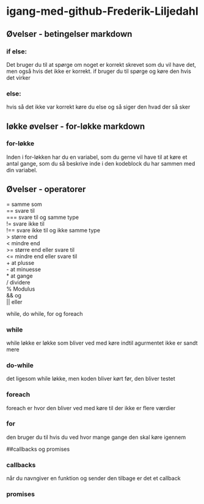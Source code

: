 # igang-med-github-Frederik-Liljedahl
## Øvelser - betingelser markdown
### if else:
Det bruger du til at spørge om noget er korrekt skrevet som du vil have det, men også hvis det ikke er korrekt.
if bruger du til spørge og køre den hvis det virker
### else:
hvis så det ikke var korrekt køre du else og så siger den hvad der så sker
## løkke øvelser - for-løkke markdown
### for-løkke
Inden i for-løkken har du en variabel, som du gerne vil have til at køre et antal gange, som du så beskrive inde i den kodeblock du har sammen med din variabel.
## Øvelser - operatorer
<p>= samme som <br>
== svare til <br>
=== svare til og samme type <br>
!= svare ikke til <br>
!== svare ikke til og ikke samme type <br>
> større end <br>
< mindre end <br>
>= større end eller svare til <br>
<= mindre end eller svare til <br>
+ at plusse <br>
- at minuesse <br>
* at gange <br>
/ dividere <br>
% Modulus <br>
&& og <br>
|| eller </p

## while, do while, for og foreach
### while
while løkke er løkke som bliver ved med køre indtil agurmentet ikke er sandt mere
### do-while
det ligesom while løkke, men koden bliver kørt før, den bliver testet
### foreach
foreach er hvor den bliver ved med køre til der ikke er flere værdier
### for
den bruger du til hvis du ved hvor mange gange den skal køre igennem


##callbacks og promises
### callbacks
når du navngiver en funktion og sender den tilbage er det et callback
### promises



